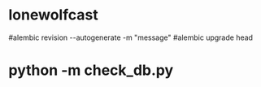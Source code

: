 # lonewolfcast
#alembic revision --autogenerate -m "message"
#alembic upgrade head
# python -m check_db.py